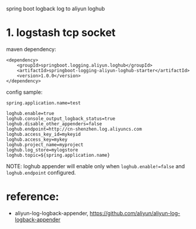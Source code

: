 spring boot logback log to aliyun loghub

# 1. logstash tcp socket
maven dependency:
```
<dependency>
    <groupId>springboot.logging.aliyun.loghub</groupId>
    <artifactId>springboot-logging-aliyun-loghub-starter</artifactId>
    <version>1.0.0</version>
</dependency>
```

config sample:
```
spring.application.name=test

loghub.enable=true
loghub.console_output_logback_status=true
loghub.disable_other_appenders=false
loghub.endpoint=http://cn-shenzhen.log.aliyuncs.com
loghub.access_key_id=mykeyid
loghub.access_key=mykey
loghub.project_name=myproject
loghub.log_store=mylogstore
loghub.topic=${spring.application.name}
```

NOTE: loghub appender will enable only when `loghub.enable!=false`  and `loghub.endpoint` configured.

# reference:
- aliyun-log-logback-appender, https://github.com/aliyun/aliyun-log-logback-appender